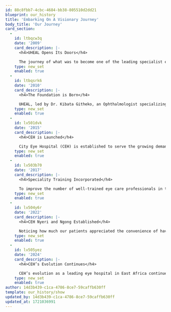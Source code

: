 ```yaml
---
id: 88c8fbb7-4cbc-4684-bb38-805510d2dd21
blueprint: our_history
title: 'Embarking On A Visionary Journey'
body_title: 'Our Journey'
card_section:
  -
    id: ltbqcw3q
    date: '2009'
    card_description: |-
      <h4>UHEAL Opens Its Doors</h4>

      The journey of what was to become one of the leading specialist eye hospitals in Sub-Saharan Africa began in 2009 when Upper Hill Eye and Laser Centre (UHEAL), a state-of-the-art eye diagnostic centre equipped with an ultramodern eye theatre, opened its doors to patients at Upper Hill Medical Centre in Nairobi.
    type: new_set
    enabled: true
  -
    id: ltbqsrk6
    date: '2010'
    card_description: |-
      <h4>The Foundation is Born</h4>

      UHEAL, led by Dr. Kibata Githeko, an Ophthalmologist specializing in Paediatric and Vitreo-Retinal Surgery, recognized the urgent need for early intervention in diabetic eye complications. In partnership with the World Diabetes Foundation, UHEAL launched an eye care foundation to serve underserved communities through outreach clinics.
    type: new_set
    enabled: true
  -
    id: lv501dvk
    date: '2015'
    card_description: |-
      <h4>CEH is Launched</h4>

      City Eye Hospital (CEH) is established to serve the growing demand for quality and affordable eye care. Conveniently located along Ngong Road, CEH was initially launched as an affiliate of UHEAL. Three years later, UHEAL acquired CEH. The merger saw the UHEAL branch at Upper Hill Medical Centre transformed into CEH’s Appointment-only Clinic and the Ngong Road branch into CEH’s walk-in Main Hospital.
    type: new_set
    enabled: true
  -
    id: lv503b70
    date: '2017'
    card_description: |-
      <h4>Speciality Training Incorporated</h4>

      To improve the number of well-trained eye care professionals in the region, CEH launched its training department to provide a rotational centre that equips students with the latest techniques in ophthalmic practice, starting with ophthalmic nursing students at the Kenya Medical Training College in 2017 and ophthalmology resident students at the University of Nairobi in 2019.
    type: new_set
    enabled: true
  -
    id: lv504y6r
    date: '2022'
    card_description: |-
      <h4>CEH Nyeri and Ngong Established</h4>

      Noticing how much our patients appreciated the convenience of having state-of-the-art eye care in an exceptionally welcoming environment locally, CEH began to expand outside the capital, opening two new branches in Nyeri Town and Ngong Town, as part of the hospital’s expansion plan grounded in improving access to quality and affordable eye care for those residing outside the capital.
    type: new_set
    enabled: true
  -
    id: lv505yez
    date: '2024'
    card_description: |-
      <h4>CEH’s Evolution Continues</h4>

      CEH’s evolution as a leading eye hospital in East Africa continues. Currently, CEH comprises three ultramodern facilities and a vision centre. The hospital has over 90 highly-trained staff members, including full-time eye specialists (retinal and cataract surgeons). CEH handles the full range of routine and complex eye procedures, conducting 3,000-4,000 surgeries annually. The hospital also now has an in-house Ophthalmic Training Programme.
    type: new_set
    enabled: true
author: 14d3b439-c1ca-4786-8ce7-59caffb630ff
template: our_history/show
updated_by: 14d3b439-c1ca-4786-8ce7-59caffb630ff
updated_at: 1721036991
---
```

